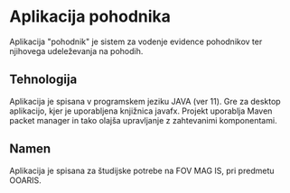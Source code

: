 # Aplikacija pohodnika
Aplikacija "pohodnik" je sistem za vodenje evidence pohodnikov ter njihovega udeleževanja na pohodih.

## Tehnologija
Aplikacija je spisana v programskem jeziku JAVA (ver 11). Gre za desktop aplikacijo, kjer je uporabljena knjižnica javafx.
Projekt uporablja Maven packet manager in tako olajša upravljanje z zahtevanimi komponentami.

## Namen
Aplikacija je spisana za študijske potrebe na FOV MAG IS, pri predmetu OOARIS.
